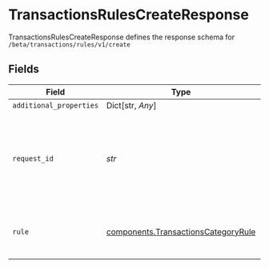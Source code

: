 # TransactionsRulesCreateResponse

TransactionsRulesCreateResponse defines the response schema for `/beta/transactions/rules/v1/create`


## Fields

| Field                                                                                                                                       | Type                                                                                                                                        | Required                                                                                                                                    | Description                                                                                                                                 |
| ------------------------------------------------------------------------------------------------------------------------------------------- | ------------------------------------------------------------------------------------------------------------------------------------------- | ------------------------------------------------------------------------------------------------------------------------------------------- | ------------------------------------------------------------------------------------------------------------------------------------------- |
| `additional_properties`                                                                                                                     | Dict[str, *Any*]                                                                                                                            | :heavy_minus_sign:                                                                                                                          | N/A                                                                                                                                         |
| `request_id`                                                                                                                                | *str*                                                                                                                                       | :heavy_check_mark:                                                                                                                          | A unique identifier for the request, which can be used for troubleshooting. This identifier, like all Plaid identifiers, is case sensitive. |
| `rule`                                                                                                                                      | [components.TransactionsCategoryRule](../../models/components/transactionscategoryrule.md)                                                  | :heavy_check_mark:                                                                                                                          | A representation of a transactions category rule.                                                                                           |
